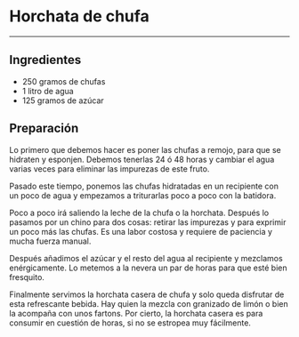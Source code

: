 # Horchata de chufa

---

## Ingredientes
* 250 gramos de chufas
* 1 litro de agua
* 125 gramos de azúcar

## Preparación
Lo primero que debemos hacer es poner las chufas a remojo, para que se hidraten y esponjen. Debemos tenerlas 24 ó 48 horas y cambiar el agua varias veces para eliminar las impurezas de este fruto.

Pasado este tiempo, ponemos las chufas hidratadas en un recipiente con un poco de agua y empezamos a triturarlas poco a poco con la batidora.

Poco a poco irá saliendo la leche de la chufa o la horchata. Después lo pasamos por un chino para dos cosas: retirar las impurezas y para exprimir un poco más las chufas. Es una labor costosa y requiere de paciencia y mucha fuerza manual.

Después añadimos el azúcar y el resto del agua al recipiente y mezclamos enérgicamente. Lo metemos a la nevera un par de horas para que esté bien fresquito.

Finalmente servimos la horchata casera de chufa y solo queda disfrutar de esta refrescante bebida. Hay quien la mezcla con granizado de limón o bien la acompaña con unos fartons. Por cierto, la horchata casera es para consumir en cuestión de horas, si no se estropea muy fácilmente.
